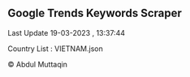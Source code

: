 

## Google Trends Keywords Scraper 
 
Last Update 19-03-2023 , 13:37:44

Country List :
VIETNAM.json



© Abdul Muttaqin 
